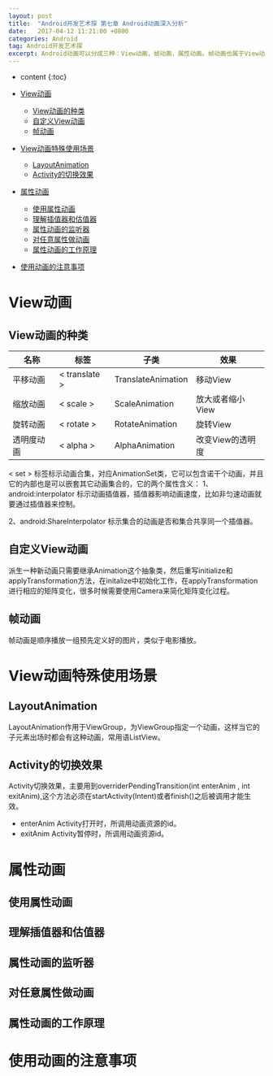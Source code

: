 ```yaml
---
layout: post
title:  "Android开发艺术探 第七章 Android动画深入分析"
date:   2017-04-12 11:21:00 +0800
categories: Android
tag: Android开发艺术探
excerpt: Android动画可以分成三种：View动画，帧动画，属性动画。帧动画也属于View动画。
---
```


* content
{:toc}

* [View动画](#View动画)
    * [View动画的种类](#View动画的种类)
    * [自定义View动画](#自定义View动画)
    * [帧动画](#帧动画)
* [View动画特殊使用场景](#View动画特殊使用场景)
    * [LayoutAnimation](#LayoutAnimation)
    * [Activity的切换效果](#Activity的切换效果)
* [属性动画](#属性动画)
    * [使用属性动画](#使用属性动画)
    * [理解插值器和估值器](#理解插值器和估值器)
    * [属性动画的监听器](#属性动画的监听器)
    * [对任意属性做动画](#对任意属性做动画)
    * [属性动画的工作原理](#属性动画的工作原理)
* [使用动画的注意事项](#)

# View动画
## View动画的种类

| 名称   | 标签 | 子类 | 效果 |
| ----  |-----|--------|------|
| 平移动画 | < translate > | TranslateAnimation |移动View|
| 缩放动画 | < scale > | ScaleAnimation |放大或者缩小View|
| 旋转动画 |  < rotate >  | RotateAnimation |旋转View|
| 透明度动画 | < alpha >  | AlphaAnimation|改变View的透明度|

< set > 标签标示动画合集，对应AnimationSet类，它可以包含诺干个动画，并且它的内部也是可以嵌套其它动画集合的，它的两个属性含义：
1、android:interpolator  标示动画插值器，插值器影响动画速度，比如非匀速动画就要通过插值器来控制。

2、android:ShareInterpolator  标示集合的动画是否和集合共享同一个插值器。

## 自定义View动画
派生一种新动画只需要继承Animation这个抽象类，然后重写initialize和applyTransformation方法，在initalize中初始化工作，在applyTransformation进行相应的矩阵变化，很多时候需要使用Camera来简化矩阵变化过程。
## 帧动画
帧动画是顺序播放一组预先定义好的图片，类似于电影播放。
# View动画特殊使用场景
## LayoutAnimation
LayoutAnimation作用于ViewGroup，为ViewGroup指定一个动画，这样当它的子元素出场时都会有这种动画，常用语ListView。
## Activity的切换效果
Activity切换效果，主要用到overriderPendingTransition(int enterAnim , int exitAnim),这个方法必须在startActivity(Intent)或者finish()之后被调用才能生效。

* enterAnim Activity打开时，所调用动画资源的id。
* exitAnim Activity暂停时，所调用动画资源id。

# 属性动画
## 使用属性动画
## 理解插值器和估值器
## 属性动画的监听器
## 对任意属性做动画
## 属性动画的工作原理
# 使用动画的注意事项